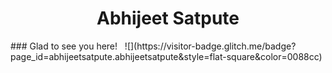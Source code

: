 <h1 align="center"> Abhijeet Satpute</h1>
### Glad to see you here! &nbsp; ![](https://visitor-badge.glitch.me/badge?page_id=abhijeetsatpute.abhijeetsatpute&style=flat-square&color=0088cc)
